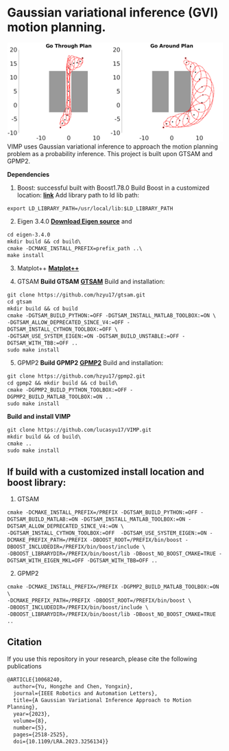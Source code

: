 
# Gaussian variational inference (GVI) motion planning.

![Planning using Gaussian variational inference (GVI)](comparison.png)
VIMP uses Gaussian variational inference to approach the motion planning problem as a probability inference. This project is built upon GTSAM and GPMP2.

**Dependencies**
1. Boost: successful built with Boost1.78.0
Build Boost in a customized location: **[link](https://github.com/hzyu17/technicals/tree/main/C%2B%2B)**
Add library path to ld lib path:
```
export LD_LIBRARY_PATH=/usr/local/lib:$LD_LIBRARY_PATH
```
2. Eigen 3.4.0
**[Download Eigen source](https://gitlab.com/libeigen/eigen/-/releases/3.4.0)**
and 
```
cd eigen-3.4.0
mkdir build && cd build\
cmake -DCMAKE_INSTALL_PREFIX=prefix_path ..\
make install 

```
3. Matplot++
**[Matplot++](https://github.com/alandefreitas/matplotplusplus)**

4. GTSAM 
**Build GTSAM**
**[GTSAM](https://github.com/borglab/gtsam)**
 Build and installation:
 ```
 git clone https://github.com/hzyu17/gtsam.git 
 cd gtsam
 mkdir build && cd build
 cmake -DGTSAM_BUILD_PYTHON:=OFF -DGTSAM_INSTALL_MATLAB_TOOLBOX:=ON \
-DGTSAM_ALLOW_DEPRECATED_SINCE_V4:=OFF -DGTSAM_INSTALL_CYTHON_TOOLBOX:=OFF \
 -DGTSAM_USE_SYSTEM_EIGEN:=ON -DGTSAM_BUILD_UNSTABLE:=OFF -DGTSAM_WITH_TBB:=OFF .. 
 sudo make install
 ```

5. GPMP2
**Build GPMP2**
**[GPMP2](https://github.com/gtrll/gpmp2)**
Build and installation:
 ```
 git clone https://github.com/hzyu17/gpmp2.git
 cd gpmp2 && mkdir build && cd build\
 cmake -DGPMP2_BUILD_PYTHON_TOOLBOX:=OFF -DGPMP2_BUILD_MATLAB_TOOLBOX:=ON .. 
 sudo make install 
 ```

**Build and install VIMP**
```
git clone https://github.com/lucasyu17/VIMP.git
mkdir build && cd build\
cmake .. 
sudo make install 
```


## If build with a customized install location and boost library:
1. GTSAM
```
cmake -DCMAKE_INSTALL_PREFIX=/PREFIX -DGTSAM_BUILD_PYTHON:=OFF -DGTSAM_BUILD_MATLAB:=ON -DGTSAM_INSTALL_MATLAB_TOOLBOX:=ON -DGTSAM_ALLOW_DEPRECATED_SINCE_V4:=ON \
-DGTSAM_INSTALL_CYTHON_TOOLBOX:=OFF  -DGTSAM_USE_SYSTEM_EIGEN:=ON -DCMAKE_PREFIX_PATH=/PREFIX -DBOOST_ROOT=/PREFIX/bin/boost -DBOOST_INCLUDEDIR=/PREFIX/bin/boost/include \
-DBOOST_LIBRARYDIR=/PREFIX/bin/boost/lib -DBoost_NO_BOOST_CMAKE=TRUE -DGTSAM_WITH_EIGEN_MKL=OFF -DGTSAM_WITH_TBB=OFF ..
```
2. GPMP2
```
cmake -DCMAKE_INSTALL_PREFIX=/PREFIX -DGPMP2_BUILD_MATLAB_TOOLBOX:=ON \
-DCMAKE_PREFIX_PATH=/PREFIX -DBOOST_ROOT=/PREFIX/bin/boost \
-DBOOST_INCLUDEDIR=/PREFIX/bin/boost/include \
-DBOOST_LIBRARYDIR=/PREFIX/bin/boost/lib -DBoost_NO_BOOST_CMAKE=TRUE ..
```

## Citation
If you use this repository in your research, please cite the following publications
```
@ARTICLE{10068240,
  author={Yu, Hongzhe and Chen, Yongxin},
  journal={IEEE Robotics and Automation Letters}, 
  title={A Gaussian Variational Inference Approach to Motion Planning}, 
  year={2023},
  volume={8},
  number={5},
  pages={2518-2525},
  doi={10.1109/LRA.2023.3256134}}
```
